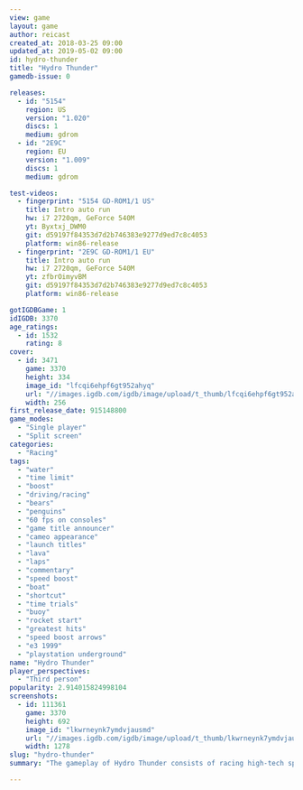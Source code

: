 ```yaml
---
view: game
layout: game
author: reicast
created_at: 2018-03-25 09:00
updated_at: 2019-05-02 09:00
id: hydro-thunder
title: "Hydro Thunder"
gamedb-issue: 0

releases:
  - id: "5154"
    region: US
    version: "1.020"
    discs: 1
    medium: gdrom
  - id: "2E9C"
    region: EU
    version: "1.009"
    discs: 1
    medium: gdrom

test-videos:
  - fingerprint: "5154 GD-ROM1/1 US"
    title: Intro auto run
    hw: i7 2720qm, GeForce 540M
    yt: Byxtxj_DWM0
    git: d59197f84353d7d2b746383e9277d9ed7c8c4053
    platform: win86-release
  - fingerprint: "2E9C GD-ROM1/1 EU"
    title: Intro auto run
    hw: i7 2720qm, GeForce 540M
    yt: zfbrOimyvBM
    git: d59197f84353d7d2b746383e9277d9ed7c8c4053
    platform: win86-release

gotIGDBGame: 1
idIGDB: 3370
age_ratings:
  - id: 1532
    rating: 8
cover:
  - id: 3471
    game: 3370
    height: 334
    image_id: "lfcqi6ehpf6gt952ahyq"
    url: "//images.igdb.com/igdb/image/upload/t_thumb/lfcqi6ehpf6gt952ahyq.jpg"
    width: 256
first_release_date: 915148800
game_modes:
  - "Single player"
  - "Split screen"
categories:
  - "Racing"
tags:
  - "water"
  - "time limit"
  - "boost"
  - "driving/racing"
  - "bears"
  - "penguins"
  - "60 fps on consoles"
  - "game title announcer"
  - "cameo appearance"
  - "launch titles"
  - "lava"
  - "laps"
  - "commentary"
  - "speed boost"
  - "boat"
  - "shortcut"
  - "time trials"
  - "buoy"
  - "rocket start"
  - "greatest hits"
  - "speed boost arrows"
  - "e3 1999"
  - "playstation underground"
name: "Hydro Thunder"
player_perspectives:
  - "Third person"
popularity: 2.914015824998104
screenshots:
  - id: 111361
    game: 3370
    height: 692
    image_id: "lkwrneynk7ymdvjausmd"
    url: "//images.igdb.com/igdb/image/upload/t_thumb/lkwrneynk7ymdvjausmd.jpg"
    width: 1278
slug: "hydro-thunder"
summary: "The gameplay of Hydro Thunder consists of racing high-tech speedboats through treacherous environments, from the cold seas of the Arctic Circle, to a post-apocalyptic, flooded version of New York City."

---
```

